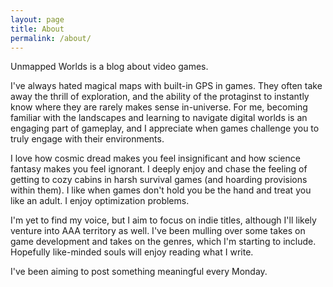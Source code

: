 ```yaml
---
layout: page
title: About
permalink: /about/
---
```


Unmapped Worlds is a blog about video games.

I've always hated magical maps with built-in GPS in games. They often take away the thrill of exploration, and the ability of the protaginst to instantly know where they are rarely makes sense in-universe. For me, becoming familiar with the landscapes and learning to navigate digital worlds is an engaging part of gameplay, and I appreciate when games challenge you to truly engage with their environments.

I love how cosmic dread makes you feel insignificant and how science fantasy makes you feel ignorant. I deeply enjoy and chase the feeling of getting to cozy cabins in harsh survival games (and hoarding provisions within them). I like when games don't hold you be the hand and treat you like an adult. I enjoy optimization problems.

I'm yet to find my voice, but I aim to focus on indie titles, although I'll likely venture into AAA territory as well. I've been mulling over some takes on game development and takes on the genres, which I'm starting to include. Hopefully like-minded souls will enjoy reading what I write.

I've been aiming to post something meaningful every Monday.
